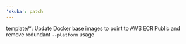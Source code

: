 ```yaml
---
'skuba': patch
---
```


template/\*: Update Docker base images to point to AWS ECR Public and remove redundant `--platform` usage
